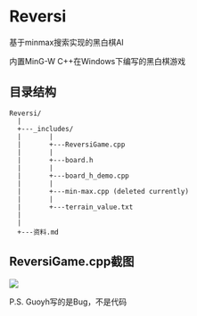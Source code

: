 # Reversi
基于minmax搜索实现的黑白棋AI

内置MinG-W C++在Windows下编写的黑白棋游戏

## 目录结构
```
Reversi/
  |
  +---_includes/
  |       |
  |       +---ReversiGame.cpp
  |       |
  |       +---board.h
  |       |
  |       +---board_h_demo.cpp
  |       |
  |       +---min-max.cpp (deleted currently)
  |       |
  |       +---terrain_value.txt
  |
  |
  +---资料.md
```

## ReversiGame.cpp截图
![](https://i.loli.net/2020/01/09/elHK2zmAindw3ZX.jpg)


P.S. Guoyh写的是Bug，不是代码
